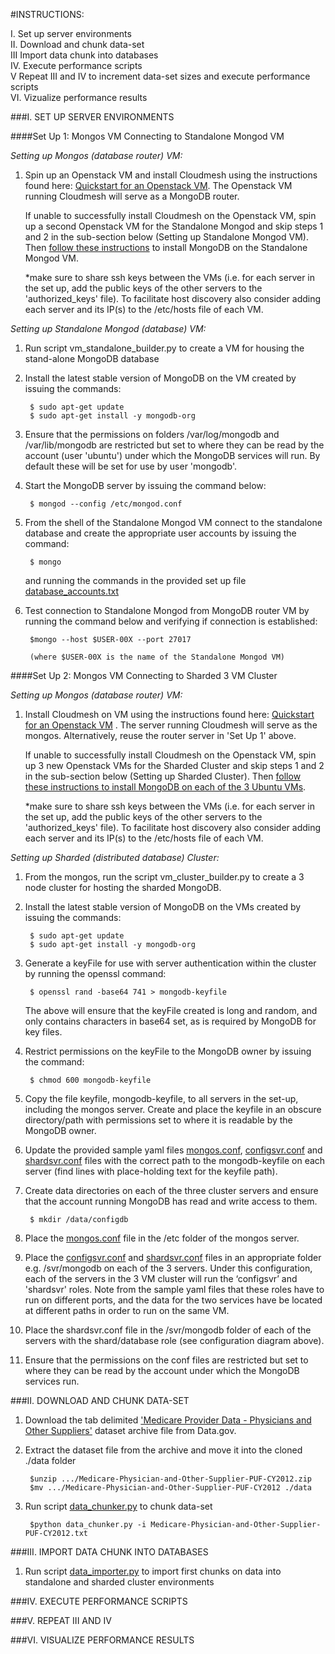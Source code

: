 #INSTRUCTIONS:

I. 	Set up server environments<br>
II.	Download and chunk data-set<br> 
III 	Import data chunk into databases<br>
IV.	Execute performance scripts<br>
V	Repeat III and IV to increment data-set sizes and execute performance scripts<br>
VI.	Vizualize performance results<br>


###I. SET UP SERVER ENVIRONMENTS	

####Set Up 1: Mongos VM Connecting to Standalone Mongod VM

_Setting up Mongos (database router) VM:_

1. Spin up an Openstack VM and install Cloudmesh using the instructions found here: [Quickstart for an Openstack VM](http://cloudmesh.github.io/introduction_to_cloud_computing/cloudmesh/setup/setup_openstack.html). The Openstack VM running Cloudmesh will serve as a MongoDB router. 
 
    If unable to successfully install Cloudmesh on the Openstack VM, spin up a second Openstack VM for the Standalone Mongod and skip     steps 1 and 2 in the sub-section below (Setting up Standalone Mongod VM). Then [follow these     instructions](https://docs.mongodb.org/manual/tutorial/install-mongodb-on-ubuntu/) to install MongoDB on the Standalone Mongod VM.

    *make sure to share ssh keys between the VMs (i.e. for each server in the set up, add the public keys of the other servers to the 'authorized_keys' file). To facilitate host discovery also consider adding each server and its IP(s) to the /etc/hosts file of each VM.

_Setting up Standalone Mongod (database) VM:_

1. Run script vm_standalone_builder.py to create a VM for housing the stand-alone MongoDB database

2. Install the latest stable version of MongoDB on the VM created by issuing the commands:
	
		$ sudo apt-get update
		$ sudo apt-get install -y mongodb-org

3. Ensure that the permissions on folders /var/log/mongodb and /var/lib/mongodb are restricted but set to where they can be read by the account (user 'ubuntu') under which the MongoDB services will run. By default these will be set for use by user 'mongodb'.

4. Start the MongoDB server by issuing the command below:

		$ mongod --config /etc/mongod.conf
	
5. From the shell of the Standalone Mongod VM connect to the standalone database and create the appropriate user accounts by issuing the command:

		$ mongo
   and running the commands in the provided set up file [database_accounts.txt](./setup/database_accounts.txt)  

6. Test connection to Standalone Mongod from MongoDB router VM by running the command below and verifying if connection is established:

		$mongo --host $USER-00X --port 27017
		
		(where $USER-00X is the name of the Standalone Mongod VM) 

####Set Up 2: Mongos VM Connecting to Sharded 3 VM Cluster

_Setting up Mongos (database router) VM:_

1. Install Cloudmesh on VM using the instructions found here:  [Quickstart for an Openstack VM](http://cloudmesh.github.io/introduction_to_cloud_computing/cloudmesh/setup/setup_openstack.html) . The server running Cloudmesh will serve as the mongos. Alternatively, reuse the router server in 'Set Up 1' above.

    If unable to successfully install Cloudmesh on the Openstack VM, spin up 3 new Openstack VMs for the Sharded Cluster and skip     steps 1 and 2 in the sub-section below (Setting up Sharded Cluster). Then [follow these instructions to install MongoDB on each of the     3 Ubuntu VMs](https://docs.mongodb.org/manual/tutorial/install-mongodb-on-ubuntu/).
    
    *make sure to share ssh keys between the VMs (i.e. for each server in the set up, add the public keys of the other servers to the 'authorized_keys' file). To facilitate host discovery also consider adding each server and its IP(s) to the /etc/hosts file of each VM.

_Setting up Sharded (distributed database) Cluster:_

1. From the mongos, run the script vm_cluster_builder.py to create a 3 node cluster for hosting the sharded MongoDB. 

2. Install the latest stable version of MongoDB on the VMs created by issuing the commands:
	
		$ sudo apt-get update
		$ sudo apt-get install -y mongodb-org

3. Generate a keyFile for use with server authentication within the cluster by running the openssl command: 

		$ openssl rand -base64 741 > mongodb-keyfile

   The above will ensure that the keyFile created is long and random, and only contains characters in base64 set, as is required by MongoDB for key files. 

4. Restrict permissions on the keyFile to the MongoDB owner by issuing the command:

		$ chmod 600 mongodb-keyfile 

5. Copy the file keyfile, mongodb-keyfile, to all servers in the set-up, including the mongos server. Create and place the keyfile in an obscure directory/path with permissions set to where it is readable by the MongoDB owner.

6. Update the provided sample yaml files [mongos.conf](./config/mongos.conf), [configsvr.conf](./config/configsvr.conf) and [shardsvr.conf](./config/shardsvr.conf) files with the correct path to the mongodb-keyfile on each server (find lines with place-holding text for the keyfile path).

7. Create data directories on each of the three cluster servers and ensure that the account running MongoDB has read and write access to them.

		$ mkdir /data/configdb

8. Place the [mongos.conf](./config/mongos.conf) file in the /etc folder of the mongos server. 

9. Place the [configsvr.conf](./config/configsvr.conf) and [shardsvr.conf](./config/shardsvr.conf) files in an appropriate folder e.g. /svr/mongodb  on each of the 3 servers. Under this configuration, each of the servers in the 3 VM cluster will run the ‘configsvr’ and 'shardsvr' roles. Note from the sample yaml files that these roles have to run on different ports, and the data for the two services have be located at different paths in order to run on the same VM. 
 
10. Place the shardsvr.conf file in the /svr/mongodb folder of each of the servers with the shard/database role (see configuration diagram above). 

12. Ensure that the permissions on the conf files are restricted but set to where they can be read by the account under which the MongoDB services run. 

###II. DOWNLOAD AND CHUNK DATA-SET

1. Download the tab delimited ['Medicare Provider Data - Physicians and Other Suppliers'](http://www.cms.gov/apps/ama/license-2011.asp?file=http://download.cms.gov/Research-Statistics-Data-and-Systems/Statistics-Trends-and-Reports/Medicare-Provider-Charge-Data/Downloads/Medicare-Physician-and-Other-Supplier-PUF-CY2012.zip) dataset archive file from Data.gov. 

2. Extract the dataset file from the archive and move it into the cloned ./data folder

		$unzip .../Medicare-Physician-and-Other-Supplier-PUF-CY2012.zip
		$mv .../Medicare-Physician-and-Other-Supplier-PUF-CY2012 ./data

3. Run script [data_chunker.py](./code/data_chunker.py) to chunk data-set

		$python data_chunker.py -i Medicare-Physician-and-Other-Supplier-PUF-CY2012.txt

###III. IMPORT DATA CHUNK INTO DATABASES

1. Run script [data_importer.py](./code/data_importer.py) to import first chunks on data into standalone and sharded cluster environments 

###IV. EXECUTE PERFORMANCE SCRIPTS


###V. REPEAT III AND IV


###VI. VISUALIZE PERFORMANCE RESULTS
